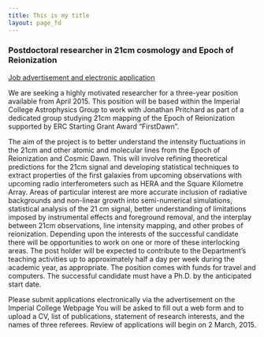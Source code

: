 ```yaml
---
title: This is my title
layout: page_fd
---
```


### Postdoctoral researcher in 21cm cosmology and Epoch of Reionization

[Job advertisement and electronic application](https://www4.ad.ic.ac.uk/OA_HTML/OA.jsp?page=/oracle/apps/irc/candidateSelfService/webui/VisVacDispPG&akRegionApplicationId=821&transactionid=901212982&retainAM=Y&addBreadCrumb=S&p_svid=45307&p_spid=1707176&oapc=7&oas=_93cndhu4DZWhvQArxnYEw)

We are seeking a highly motivated researcher for a three-year position available from April 2015. This position will be based within the Imperial College Astrophysics Group to work with Jonathan Pritchard as part of a dedicated group studying 21cm mapping of the Epoch of Reionization supported by ERC Starting Grant Award “FirstDawn”.

The aim of the project is to better understand the intensity fluctuations in the 21cm and other atomic and molecular lines from the Epoch of Reionization and Cosmic Dawn. This will involve refining theoretical predictions for the 21cm signal and developing statistical techniques to extract properties of the first galaxies from upcoming observations with upcoming radio interferometers such as HERA and the Square Kilometre Array. Areas of particular interest are more accurate inclusion of radiative backgrounds and non-linear growth into semi-numerical simulations, statistical analysis of the 21 cm signal, better understanding of limitations imposed by instrumental effects and foreground removal, and the interplay between 21cm observations, line intensity mapping, and other probes of reionization.  Depending upon the interests of the successful candidate there will be opportunities to work on one or more of these interlocking areas. The post holder will be expected to contribute to the Department’s teaching activities up to approximately half a day per week during the academic year, as appropriate. The position comes with funds for travel and computers. The successful candidate must have a Ph.D. by the anticipated start date.

Please submit applications electronically via the advertisement on the Imperial College Webpage
You will be asked to fill out a web form and to upload a CV, list of publications, statement of research interests, and the names of three referees. Review of applications will begin on 2 March, 2015.